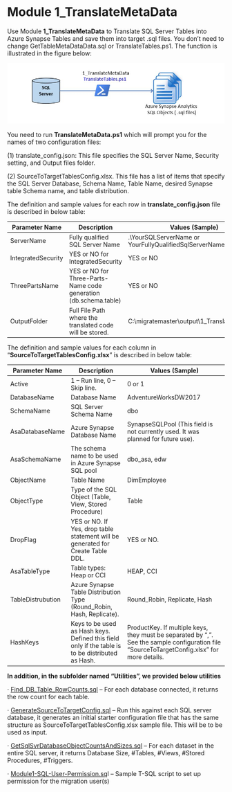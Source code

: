 # **Module 1_TranslateMetaData** 

Use Module **1_TranslateMetaData** to Translate SQL Server Tables into Azure Synapse Tables and save them into target .sql files.  You don’t need to change GetTableMetaDataData.sql or TranslateTables.ps1. The function is illustrated in the figure below:

![Module 1_TranslateMetadata](..//images/M1_TranslateMetaData.JPG)



You need to run **TranslateMetaData.ps1** which will prompt you for the names of two configuration files:

(1)  translate_config.json: This file specifies the SQL Server Name, Security setting, and Output files folder. 

(2)  SourceToTargetTablesConfig.xlsx. This file has a list of items that specify the SQL Server Database, Schema Name, Table Name, desired Synapse table Schema name, and table distribution. 

The definition and sample values for each row in **translate_config.json** file is described in below table:

| Parameter Name     | Description                                                  | Values (Sample)                                          |
| ------------------ | ------------------------------------------------------------ | -------------------------------------------------------- |
| ServerName         | Fully qualified SQL Server Name                              | .\\YourSQLServerName  or YourFullyQualifiedSqlServerName |
| IntegratedSecurity | YES or NO for IntegratedSecurity                             | YES or NO                                                |
| ThreePartsName     | YES or NO for Three-Parts-Name  code generation (db.schema.table) | YES or NO                                                |
| OutputFolder       | Full File Path where the  translated code will be stored.    | C:\\migratemaster\\output\\1_TranslateMetaData           |

The definition and sample values for each column in “**SourceToTargetTablesConfig.xlsx**” is described in below table:

| Parameter Name    | Description                                                  | Values (Sample)                                              |
| ----------------- | ------------------------------------------------------------ | ------------------------------------------------------------ |
| Active            | 1 – Run line,  0 – Skip line.                                | 0 or 1                                                       |
| DatabaseName      | Database Name                                                | AdventureWorksDW2017                                         |
| SchemaName        | SQL Server Schema Name                                       | dbo                                                          |
| AsaDatabaseName   | Azure Synapse Database Name                                  | SynapseSQLPool (This field is not currently  used. It was planned for future use). |
| AsaSchemaName     | The schema name to be used in Azure Synapse  SQL pool        | dbo_asa, edw                                                 |
| ObjectName        | Table Name                                                   | DimEmployee                                                  |
| ObjectType        | Type of the SQL Object (Table, View, Stored  Procedure)      | Table                                                        |
| DropFlag          | YES or NO. If Yes, drop table statement will  be generated for Create Table DDL. | YES or NO.                                                   |
| AsaTableType      | Table types: Heap or CCI                                     | HEAP, CCI                                                    |
| TableDistrubution | Azure Synapse Table Distribution Type  (Round_Robin, Hash, Replicate). | Round_Robin, Replicate, Hash                                 |
| HashKeys          | Keys to be used as Hash keys. Defined this  field only if the table is to be distributed as Hash. | ProductKey. If multiple keys, they must be  separated by “,”. See the sample configuration file “SourceToTargetConfig.xlsx”  for more details. |

**In addition, in the subfolder named “Utilities”, we provided below utilities**

·     <u>Find_DB_Table_RowCounts.sql</u> – For each database connected, it returns the row count for each table. 

·     <u>GenerateSourceToTargetConfig.sql</u> – Run this against each SQL server database, it generates an initial starter configuration file that has the same structure as SourceToTargetTablesConfig.xlsx sample file. This will be to be used as input. 

·     <u>GetSqlSvrDatabaseObjectCountsAndSizes.sql</u> – For each dataset in the entire SQL server, it returns Database Size, #Tables, #Views, #Stored Procedures, #Triggers. 

·     <u>Module1-SQL-User-Permission.sq</u>l – Sample T-SQL script to set up permission for the migration user(s)

